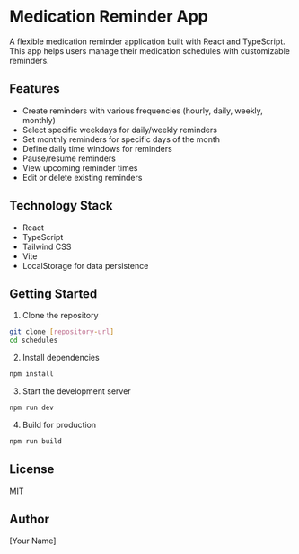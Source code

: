 # Medication Reminder App

A flexible medication reminder application built with React and TypeScript. This app helps users manage their medication schedules with customizable reminders.

## Features

- Create reminders with various frequencies (hourly, daily, weekly, monthly)
- Select specific weekdays for daily/weekly reminders
- Set monthly reminders for specific days of the month
- Define daily time windows for reminders
- Pause/resume reminders
- View upcoming reminder times
- Edit or delete existing reminders

## Technology Stack

- React
- TypeScript
- Tailwind CSS
- Vite
- LocalStorage for data persistence

## Getting Started

1. Clone the repository
```bash
git clone [repository-url]
cd schedules
```

2. Install dependencies
```bash
npm install
```

3. Start the development server
```bash
npm run dev
```

4. Build for production
```bash
npm run build
```

## License

MIT

## Author

[Your Name]